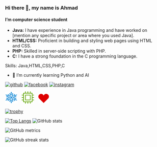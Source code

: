 ### Hi there 👋, my name is Ahmad
#### I’m computer science student
- **Java:** I have experience in Java programming and have worked on [mention any specific project or area where you used Java].
- **HTML/CSS:** Proficient in building and styling web pages using HTML and CSS.
- **PHP:** Skilled in server-side scripting with PHP.
- **C:** I have a strong foundation in the C programming language.


Skills: Java,HTML,CSS,PHP,C

- 🌱 I’m currently learning Python and AI 


[<img src='https://cdn.jsdelivr.net/npm/simple-icons@3.0.1/icons/github.svg' alt='github' height='40'>](https://github.com/kotkot21)  [<img src='https://cdn.jsdelivr.net/npm/simple-icons@3.0.1/icons/facebook.svg' alt='facebook' height='40'>](https://www.facebook.com/kot.kota21)  [<img src='https://cdn.jsdelivr.net/npm/simple-icons@3.0.1/icons/instagram.svg' alt='instagram' height='40'>](https://www.instagram.com/ahmad_barkat21/)  

<a href='https://archiveprogram.github.com/'><img src='https://raw.githubusercontent.com/acervenky/animated-github-badges/master/assets/acbadge.gif' width='40' height='40'></a> <a href='https://docs.github.com/en/developers'><img src='https://raw.githubusercontent.com/acervenky/animated-github-badges/master/assets/devbadge.gif' width='40' height='40'></a> <a href='https://docs.github.com/en/github/supporting-the-open-source-community-with-github-sponsors'><img src='https://raw.githubusercontent.com/acervenky/animated-github-badges/master/assets/sponsorbadge.gif' width='35' height='35'></a> 

[![trophy](https://github-profile-trophy.vercel.app/?username=kotkot21)](https://github.com/ryo-ma/github-profile-trophy)

[![Top Langs](https://github-readme-stats.vercel.app/api/top-langs/?username=kotkot21)](https://github.com/anuraghazra/github-readme-stats) ![GitHub stats](https://github-readme-stats.vercel.app/api?username=kotkot21&show_icons=true)  

![GitHub metrics](https://metrics.lecoq.io/kotkot21)  

![GitHub streak stats](https://streak-stats.demolab.com/?user=kotkot21)  


